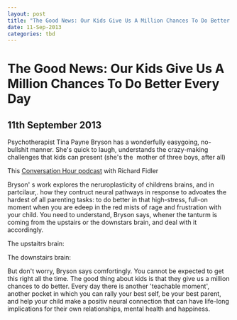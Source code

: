 ```yaml
---
layout: post
title: "The Good News: Our Kids Give Us A Million Chances To Do Better Every Day"
date: 11-Sep-2013
categories: tbd
---
```


# The Good News: Our Kids Give Us A Million Chances To Do Better Every Day

## 11th September 2013

Psychotherapist Tina Payne Bryson has a wonderfully easygoing,   no-bullshit manner. She's quick to laugh,   understands the crazy-making challenges that kids can present (she's the  mother of three boys,   after all)

This <a href="http://www.abc.net.au/local/stories/2013/08/30/3837421.htm?site=conversations">Conversation Hour podcast</a> with Richard Fidler

Bryson' s work explores the neruroplasticity of childrens brains, and in partcilaur,. how they contruct neural pathways in response to advoates the hardest of all parenting tasks: to do better in that high-stress, full-on moment when you are edeep in the red mists of rage and frustration with your child. You need to understand, Bryson says, whener the tanturm is coming from the upstairs or the downstars brain, and deal with it accordingly.

 

The upstaitrs brain:

The downstairs brain:

But don't worry, Bryson says comfortingly. You cannot be expected to get this right all the time. The good thing about kids is that they give us a million chances to do better. Every day there is another 'teachable moment', another pocket in which you can rally your best self, be your best parent, and help your child make a positiv neural connection that can have life-long implications for their own relationships, mental health and happiness.
